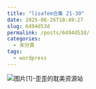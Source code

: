```yaml
---
title: "lisafem合集 21-30"
date: 2025-06-26T18:49:27
slug: 6494d53d
permalink: /posts/6494d53d/
categories:
  - 未分类
tags:
  - wordpress
---
```


![图片[1]-歪歪的耽美资源站](/images/wp/6494d53d-f652520f.jpg)
